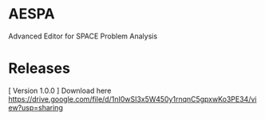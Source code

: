 # AESPA
Advanced Editor for SPACE Problem Analysis

# Releases
[ Version 1.0.0 ]
Download here <https://drive.google.com/file/d/1nI0wSI3x5W450y1rnqnC5gpxwKo3PE34/view?usp=sharing>

